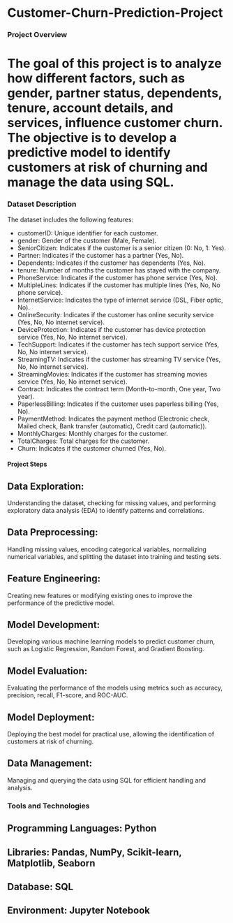 # Customer-Churn-Prediction-Project

### Project Overview
# The goal of this project is to analyze how different factors, such as gender, partner status, dependents, tenure, account details, and services, influence customer churn. The objective is to develop a predictive model to identify customers at risk of churning and manage the data using SQL.

### Dataset Description
The dataset includes the following features:

- customerID: Unique identifier for each customer.
- gender: Gender of the customer (Male, Female).
- SeniorCitizen: Indicates if the customer is a senior citizen (0: No, 1: Yes).
- Partner: Indicates if the customer has a partner (Yes, No).
- Dependents: Indicates if the customer has dependents (Yes, No).
- tenure: Number of months the customer has stayed with the company.
- PhoneService: Indicates if the customer has phone service (Yes, No).
- MultipleLines: Indicates if the customer has multiple lines (Yes, No, No phone service).
- InternetService: Indicates the type of internet service (DSL, Fiber optic, No).
- OnlineSecurity: Indicates if the customer has online security service (Yes, No, No internet service).
- DeviceProtection: Indicates if the customer has device protection service (Yes, No, No internet service).
- TechSupport: Indicates if the customer has tech support service (Yes, No, No internet service).
- StreamingTV: Indicates if the customer has streaming TV service (Yes, No, No internet service).
- StreamingMovies: Indicates if the customer has streaming movies service (Yes, No, No internet service).
- Contract: Indicates the contract term (Month-to-month, One year, Two year).
- PaperlessBilling: Indicates if the customer uses paperless billing (Yes, No).
- PaymentMethod: Indicates the payment method (Electronic check, Mailed check, Bank transfer (automatic), Credit card (automatic)).
- MonthlyCharges: Monthly charges for the customer.
- TotalCharges: Total charges for the customer.
- Churn: Indicates if the customer churned (Yes, No).
  
#### Project Steps
## Data Exploration: 
Understanding the dataset, checking for missing values, and performing exploratory data analysis (EDA) to identify patterns and correlations.
## Data Preprocessing: 
Handling missing values, encoding categorical variables, normalizing numerical variables, and splitting the dataset into training and testing sets.
## Feature Engineering: 
Creating new features or modifying existing ones to improve the performance of the predictive model.
## Model Development: 
Developing various machine learning models to predict customer churn, such as Logistic Regression, Random Forest, and Gradient Boosting.
## Model Evaluation:
Evaluating the performance of the models using metrics such as accuracy, precision, recall, F1-score, and ROC-AUC.
## Model Deployment: 
Deploying the best model for practical use, allowing the identification of customers at risk of churning.
## Data Management: 
Managing and querying the data using SQL for efficient handling and analysis.

### Tools and Technologies
## Programming Languages: Python
## Libraries: Pandas, NumPy, Scikit-learn, Matplotlib, Seaborn
## Database: SQL
## Environment: Jupyter Notebook
